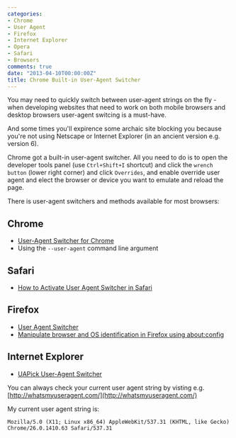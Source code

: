 ```yaml
---
categories:
- Chrome
- User Agent
- Firefox
- Internet Explorer
- Opera
- Safari
- Browsers
comments: true
date: "2013-04-10T00:00:00Z"
title: Chrome Built-in User-Agent Switcher
---
```


You may need to quickly switch between user-agent strings on the fly - when
developing websites that need to work on both mobile browsers and desktop
browsers user-agent switcing is a must-have.

And some times you'll expirence some archaic site blocking you because you're
not using Netscape or Internet Explorer (in an ancient version e.g. version 6).

Chrome got a built-in user-agent switcher. All you need to do is to open the
developer tools panel (use `Ctrl+Shift+I` shortcut) and click the `wrench
button` (lower right corner) and click `Overrides`, and enable override user
agent and elect the browser or device you want to emulate and reload the page.

There is user-agent switchers and methods available for most browsers:

## Chrome

* [User-Agent Switcher for Chrome](http://spoofer-extension.appspot.com/)
* Using the `--user-agent` command line argument

## Safari

* [How to Activate User Agent Switcher in Safari](http://www.dummies.com/how-to/content/how-to-activate-user-agent-switcher-in-safari.html)

## Firefox

* [User Agent Switcher](https://addons.mozilla.org/da/firefox/addon/user-agent-switcher/)
* [Manipulate browser and OS identification in Firefox using about:config](http://askubuntu.com/questions/32903/manipulate-browser-and-os-identification-by-firefox)

## Internet Explorer

* [UAPick User-Agent Switcher](http://www.enhanceie.com/ietoys/uapick.asp)

You can always check your current user agent string by visting e.g. [http://whatsmyuseragent.com/](http://whatsmyuseragent.com/)

My current user agent string is:
```
Mozilla/5.0 (X11; Linux x86_64) AppleWebKit/537.31 (KHTML, like Gecko) Chrome/26.0.1410.63 Safari/537.31
```

